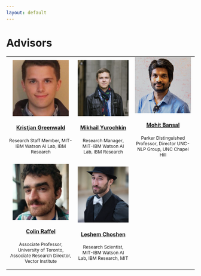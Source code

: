 ```yaml
---
layout: default
---
```


# Advisors
<!-- 
* [Kristjan Greenwald](https://kgreenewald.github.io/)
* [Mikhail Yurochkin](https://moonfolk.github.io/)
* [Mohit Bansal](https://www.cs.unc.edu/~mbansal/) 
* [Colin Raffel](https://colinraffel.com/)
* [Leshem Choshen](https://ktilana.wixsite.com/leshem-choshen) -->


<table cellspacing="0" cellpadding="0" style="border-collapse: collapse;">
    <tr>
        <td style="text-align: center; border: none;">
            <div class="organizer">
                <img src="assets/fig_advisors/kristjan.png" alt="Kristjan Greenwald" style=" width: 150px; height: 150px; object-fit: cover;">
                <h4><a href="https://kgreenewald.github.io/">Kristjan Greenwald</a></h4>
                <p style="font-size: 12px;"> Research Staff Member, MIT-IBM Watson AI Lab, IBM Research</p>
            </div>
        </td>
        <td style="text-align: center; border: none;">
            <div class="organizer">
                <img src="assets/fig_advisors/misha_photo.png" alt="Mikhail Yurochkin" style="width: 150px; height: 150px; object-fit: cover;">
                <h4><a href="https://moonfolk.github.io/">Mikhail Yurochkin</a></h4>
                <p style="font-size: 12px;">Research Manager, MIT-IBM Watson AI Lab, IBM Research</p>
            </div>
        </td>
        <td style="text-align: center; border: none;">
            <div class="organizer">
                <img src="assets/fig_advisors/mb2019.png" alt="Mohit Bansal" style="width: 150px; height: 150px; object-fit: cover;">
                <h4><a href="https://www.cs.unc.edu/~mbansal/">Mohit Bansal</a></h4>
                <p style="font-size: 12px;">Parker Distinguished Professor, Director UNC-NLP Group, UNC Chapel Hill</p>
            </div>
        </td>
    </tr>
    <tr>
        <td style="text-align: center; border: none;">
            <div class="organizer">
                <img src="assets/fig_advisors/colin_small.png" alt="Colin Raffel" style=" width: 150px; height: 150px; object-fit: cover;">
                <h4><a href="https://colinraffel.com/">Colin Raffel</a></h4>
                <p style="font-size: 12px;"> Associate Professor, University of Toronto, Associate Research Director, Vector Institute</p>
            </div>
        </td>
        <td style="text-align: center; border: none;">
            <div class="organizer">
                <img src="assets/fig_advisors/leshem.png" alt="Leshem Choshen" style="width: 150px; height: 150px; object-fit: cover;">
                <h4><a href="https://ktilana.wixsite.com/leshem-choshen">Leshem Choshen</a></h4>
                <p style="font-size: 12px;"> Research Scientist,  MIT-IBM Watson AI Lab, IBM Research, MIT</p>
            </div>
        </td>
        <td style="border: none;"></td>
    </tr>
</table>
